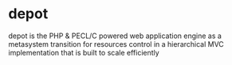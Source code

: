 depot
=====

depot is the PHP &amp; PECL/C powered web application engine as a metasystem transition for resources control in a hierarchical MVC implementation that is built to scale efficiently
